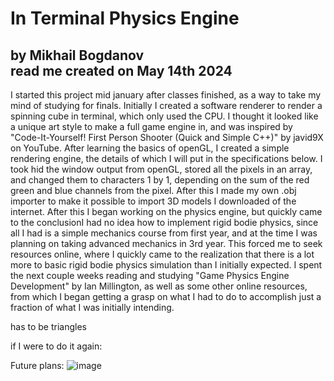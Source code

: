 # In Terminal Physics Engine
by Mikhail Bogdanov       
read me created on May 14th 2024
--- 
  I started this project mid january after classes finished, as a way to take my mind of studying for finals. Initially I created a software renderer to render a spinning cube in terminal, which only used the CPU. I thought it looked like a unique art style to make a full game engine in, and was inspired by "Code-It-Yourself! First Person Shooter (Quick and Simple C++)" by javid9X on YouTube. After learning the basics of openGL, I created a simple rendering engine, the details of which I will put in the specifications below. I took hid the window output from openGL, stored all the pixels in an array, and changed them to characters 1 by 1, depending on the sum of the red green and blue channels from the pixel. After this I made my own .obj importer to make it possible to import 3D models I downloaded of the internet. After this I began working on the physics engine, but quickly came to the conclusionI had no idea how to implement rigid bodie physics, since all I had is a simple mechanics course from first year, and at the time I was planning on taking advanced mechanics in 3rd year. This forced me to seek resources online, where I quickly came to the realization that there is a lot more to basic rigid bodie physics simulation than I initially expected. I spent the next couple weeks reading and studying "Game Physics Engine Development" by Ian Millington, as well as some other online resources, from which I began getting a grasp on what I had to do to accomplish just a fraction of what I was initially intending.


  has to be triangles


if I were to do it again:

Future plans:
![image](https://github.com/mishaBogdanov/physicsEngine/assets/78181954/af5b7e19-1d15-4105-a1eb-1bf6d7164146)
